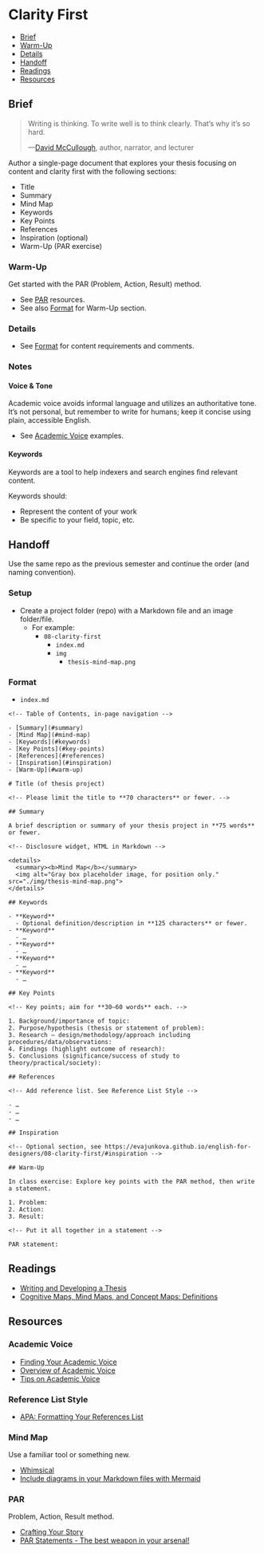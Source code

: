 # Clarity First

- [Brief](#brief)
- [Warm-Up](#warm-up)
- [Details](#details)
- [Handoff](#handoff)
- [Readings](#readings)
- [Resources](#resources)

## Brief

> Writing is thinking. To write well is to think clearly. That’s why it’s so hard.
>
> —[David McCullough](https://en.wikipedia.org/wiki/David_McCullough), author, narrator, and lecturer

Author a single-page document that explores your thesis focusing on content and clarity first with the following sections:

- Title
- Summary
- Mind Map
- Keywords
- Key Points
- References
- Inspiration (optional)
- Warm-Up (PAR exercise)

### Warm-Up

Get started with the PAR (Problem, Action, Result) method.

- See [PAR](#par) resources.
- See also [Format](#format) for Warm-Up section.

### Details

- See [Format](#format) for content requirements and comments.

### Notes

#### Voice & Tone

Academic voice avoids informal language and utilizes an authoritative tone. It’s not personal, but remember to write for humans; keep it concise using plain, accessible English.

- See [Academic Voice](#academic-voice) examples.

#### Keywords

Keywords are a tool to help indexers and search engines find relevant content.

Keywords should:

- Represent the content of your work
- Be specific to your field, topic, etc.

## Handoff

Use the same repo as the previous semester and continue the order (and naming convention).

### Setup

- Create a project folder (repo) with a Markdown file and an image folder/file.
  - For example:
    - `08-clarity-first`
      - `index.md`
      -  `img`
          - `thesis-mind-map.png`

### Format

- `index.md`

```
<!-- Table of Contents, in-page navigation -->

- [Summary](#summary)
- [Mind Map](#mind-map)
- [Keywords](#keywords)
- [Key Points](#key-points)
- [References](#references)
- [Inspiration](#inspiration)
- [Warm-Up](#warm-up)

# Title (of thesis project)

<!-- Please limit the title to **70 characters** or fewer. -->

## Summary

A brief description or summary of your thesis project in **75 words** or fewer.

<!-- Disclosure widget, HTML in Markdown -->

<details>
  <summary><b>Mind Map</b></summary>
  <img alt="Gray box placeholder image, for position only." src="./img/thesis-mind-map.png">
</details>

## Keywords

- **Keyword**
  - Optional definition/description in **125 characters** or fewer.
- **Keyword**
  - …
- **Keyword**
  - …
- **Keyword**
  - …
- **Keyword**
  - …

## Key Points

<!-- Key points; aim for **30–60 words** each. -->

1. Background/importance of topic:
2. Purpose/hypothesis (thesis or statement of problem):
3. Research — design/methodology/approach including procedures/data/observations:
4. Findings (highlight outcome of research):
5. Conclusions (significance/success of study to theory/practical/society):

## References

<!-- Add reference list. See Reference List Style -->

- …
- …
- …

## Inspiration

<!-- Optional section, see https://evajunkova.github.io/english-for-designers/08-clarity-first/#inspiration -->

## Warm-Up

In class exercise: Explore key points with the PAR method, then write a statement.

1. Problem:
2. Action:
3. Result:

<!-- Put it all together in a statement -->

PAR statement:
```

## Readings

- [Writing and Developing a Thesis](https://goinswriter.com/writing-a-thesis-2/)
- [Cognitive Maps, Mind Maps, and Concept Maps: Definitions](https://www.nngroup.com/articles/cognitive-mind-concept/)

## Resources

### Academic Voice

- [Finding Your Academic Voice](https://owl.excelsior.edu/writing-process/finding-your-voice/finding-your-voice-academic-voice/)
- [Overview of Academic Voice](https://writingcenter.uagc.edu/academic-voice)
- [Tips on Academic Voice](https://owl.excelsior.edu/writing-process/finding-your-voice/finding-your-voice-tips-on-academic-voice/)

### Reference List Style

- [APA: Formatting Your References List](https://writingcenter.uagc.edu/format-your-reference-list)

### Mind Map

Use a familiar tool or something new.

- [Whimsical](https://whimsical.com)
- [Include diagrams in your Markdown files with Mermaid](https://github.blog/2022-02-14-include-diagrams-markdown-files-mermaid/)

### PAR

Problem, Action, Result method.

- [Crafting Your Story](https://thegymnasium.com/courses/take5/crafting-your-story)
- [PAR Statements - The best weapon in your arsenal!](http://resumefactor.blogspot.com/2011/09/par-statements-best-weapon-in-your.html)
